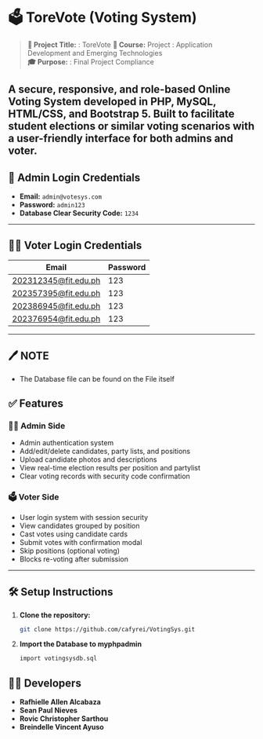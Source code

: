 # 🗳️ ToreVote (Voting System)

> **📘 Project Title:**  : ToreVote
> **📌 Course:** Project : Application Development and Emerging Technologies  
> **🎓 Purpose:**        : Final Project Compliance  

A secure, responsive, and role-based **Online Voting System** developed in **PHP**, **MySQL**, **HTML/CSS**, and **Bootstrap 5**. 
Built to facilitate student elections or similar voting scenarios with a user-friendly interface for both admins and voter.
---

## 🔐 Admin Login Credentials

- **Email:** `admin@votesys.com`  
- **Password:** `admin123`  
- **Database Clear Security Code:** `1234`

---

## 🧑‍🎓 Voter Login Credentials

| Email                    | Password |
|--------------------------|----------|
| 202312345@fit.edu.ph     |    123   |
| 202357395@fit.edu.ph     |    123   |
| 202386945@fit.edu.ph     |    123   |
| 202376954@fit.edu.ph     |    123   |

---
## 🖊️ NOTE
- The Database file can be found on the File itself

## ✅ Features

### 🧑‍💻 Admin Side
- Admin authentication system
- Add/edit/delete candidates, party lists, and positions
- Upload candidate photos and descriptions
- View real-time election results per position and partylist
- Clear voting records with security code confirmation

### 🗳️ Voter Side
- User login system with session security
- View candidates grouped by position
- Cast votes using candidate cards
- Submit votes with confirmation modal
- Skip positions (optional voting)
- Blocks re-voting after submission

---

## 🛠️ Setup Instructions

1. **Clone the repository:**
   ```bash
   git clone https://github.com/cafyrei/VotingSys.git
2. **Import the Database to myphpadmin**
   ```bash
   import votingsysdb.sql

## 👨‍💻 Developers

- **Rafhielle Allen Alcabaza**
- **Sean Paul Nieves**
- **Rovic Christopher Sarthou**
- **Breindelle Vincent Ayuso**
